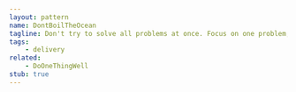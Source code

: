 ```yaml
---
layout: pattern
name: DontBoilTheOcean
tagline: Don't try to solve all problems at once. Focus on one problem, it'll be bigger than you think.
tags:
    - delivery
related:
    - DoOneThingWell
stub: true
---
```

